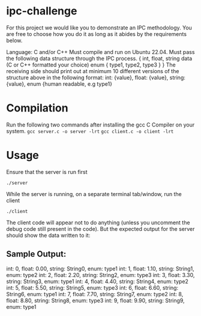 # ipc-challenge

For this project we would like you to demonstrate an IPC methodology. You are free to choose how you do it as long as it abides by the requirements below.

Language: C and/or C++
Must compile and run on Ubuntu 22.04.
Must pass the following data structure through the IPC process.
{
int,
float,
string data (C or C++ formatted your choice)
enum { type1, type2, type3 }
}
The receiving side should print out at minimum 10 different versions of the structure above in the following format:
int: {value}, float: {value}, string: {value}, enum {human readable, e.g type1}


# Compilation

Run the following two commands after installing the gcc C Compiler on your system.
`gcc server.c -o server -lrt`
`gcc client.c -o client -lrt`


# Usage

Ensure that the server is run first

`./server`

While the server is running, on a separate terminal tab/window, run the client

`./client`

The client code will appear not to do anything (unless you uncomment the debug code still present in the code). But the expected output for the server should show the data written to it:

## Sample Output:

int: 0, float: 0.00, string: String0, enum: type1
int: 1, float: 1.10, string: String1, enum: type2
int: 2, float: 2.20, string: String2, enum: type3
int: 3, float: 3.30, string: String3, enum: type1
int: 4, float: 4.40, string: String4, enum: type2
int: 5, float: 5.50, string: String5, enum: type3
int: 6, float: 6.60, string: String6, enum: type1
int: 7, float: 7.70, string: String7, enum: type2
int: 8, float: 8.80, string: String8, enum: type3
int: 9, float: 9.90, string: String9, enum: type1
